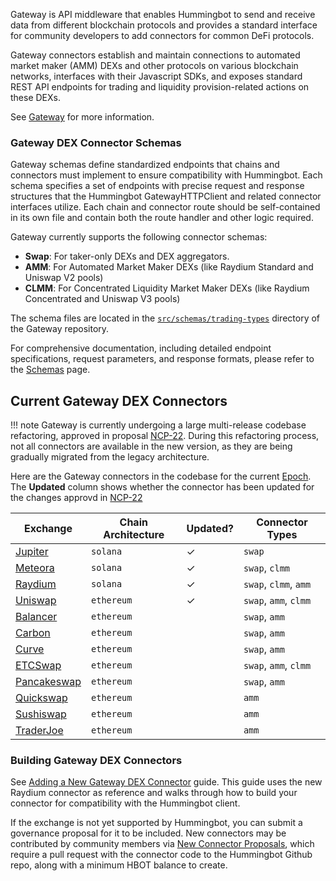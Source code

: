 Gateway is API middleware that enables Hummingbot to send and receive data from different blockchain protocols and provides a standard interface for community developers to add connectors for common DeFi protocols.

Gateway connectors establish and maintain connections to automated market maker (AMM) DEXs and other protocols on various blockchain networks, interfaces with their Javascript SDKs, and exposes standard REST API endpoints for trading and liquidity provision-related actions on these DEXs.

See [Gateway](/gateway) for more information.

### Gateway DEX Connector Schemas

Gateway schemas define standardized endpoints that chains and connectors must implement to ensure compatibility with Hummingbot. Each schema specifies a set of endpoints with precise request and response structures that the Hummingbot GatewayHTTPClient and related connector interfaces utilize. Each chain and connector route should be self-contained in its own file and contain both the route handler and other logic required.

Gateway currently supports the following connector schemas:

* **Swap**: For taker-only DEXs and DEX aggregators.
* **AMM**: For Automated Market Maker DEXs (like Raydium Standard and Uniswap V2 pools)
* **CLMM**: For Concentrated Liquidity Market Maker DEXs (like Raydium Concentrated and Uniswap V3 pools)

The schema files are located in the [`src/schemas/trading-types`](https://github.com/hummingbot/gateway/tree/development/src/schemas/trading-types) directory of the Gateway repository.

For comprehensive documentation, including detailed endpoint specifications, request parameters, and response formats, please refer to the [Schemas](/gateway/schemas) page.

## Current Gateway DEX Connectors

!!! note
    Gateway is currently undergoing a large multi-release codebase refactoring, approved in proposal [NCP-22](https://snapshot.box/#/s:hbot-ncp.eth/proposal/0x5cc3540ee219787d5c842bc1ccdb11aab46203bb7f0be658b6b40858501a8e4c). During this refactoring process, not all connectors are available in the new version, as they are being gradually migrated from the legacy architecture.

Here are the Gateway connectors in the codebase for the current [Epoch](/governance/epochs/). The **Updated** column shows whether the connector has been updated for the changes approvd in [NCP-22](https://snapshot.box/#/s:hbot-ncp.eth/proposal/0x5cc3540ee219787d5c842bc1ccdb11aab46203bb7f0be658b6b40858501a8e4c)

| Exchange | Chain Architecture | Updated? | Connector Types |
|----------|-------|----------|-----------------|
| [Jupiter](/exchanges/gateway/jupiter) | `solana` | ✓ | `swap` |
| [Meteora](/exchanges/gateway/meteora) | `solana` | ✓ | `swap`, `clmm` |
| [Raydium](/exchanges/gateway/raydium) | `solana` | ✓ | `swap`, `clmm`, `amm` |
| [Uniswap](/exchanges/gateway/uniswap) | `ethereum` | ✓ | `swap`, `amm`, `clmm` |
| [Balancer](/exchanges/gateway/balancer) | `ethereum` | | `swap`, `amm` |
| [Carbon](/exchanges/gateway/carbon) | `ethereum` | | `swap`, `amm` |
| [Curve](/exchanges/gateway/curve) | `ethereum` | | `swap`, `amm` |
| [ETCSwap](/exchanges/gateway/etcSwap) | `ethereum` | | `swap`, `amm`, `clmm` |
| [Pancakeswap](/exchanges/gateway/pancakeswap) | `ethereum` | | `swap`, `amm` |
| [Quickswap](/exchanges/gateway/quickswap) | `ethereum` | | `amm` |
| [Sushiswap](/exchanges/gateway/sushiswap) | `ethereum` | | `amm` |
| [TraderJoe](/exchanges/gateway/traderjoe) | `ethereum` | | `amm` |

### Building Gateway DEX Connectors

See [Adding a New Gateway DEX Connector](/gateway/new-connector/) guide. This guide uses the new Raydium connector as reference and walks through how to build your connector for compatibility with the Hummingbot client.

If the exchange is not yet supported by Hummingbot, you can submit a governance proposal for it to be included. New connectors may be contributed by community members via [New Connector Proposals](/governance/proposals), which require a pull request with the connector code to the Hummingbot Github repo, along with a minimum HBOT balance to create.
